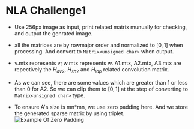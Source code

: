 # NLA Challenge1

- Use 256px image as input, print related matrix munually for checking, and output the genrated image.

- all the matrices are by rowmajor order and normalized to $[0,1]$ when processing. And convert to `Matrix<unsigned char>` when output.

- v.mtx represents v; w.mtx represents w. A1.mtx, A2.mtx, A3.mtx are repectively the $H_{av2}$, $H_{sh2}$ and $H_{lap}$ related convolution matrix.

- As we can see, there are some values which are greater than 1 or less than 0 for A2. So we can clip them to $[0,1]$ at the step of converting to `Matrix<unsigned char>` type.

- To ensure A's size is mn\*mn, we use zero padding here. And we store the generated sparse matrix by using triplet.
  ![Example Of Zero Padding](5dd64643045da5768bca957242cb542.png)
